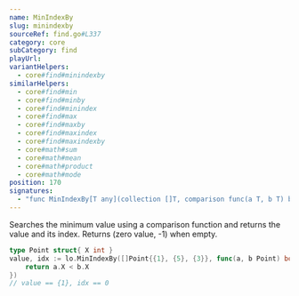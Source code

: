 ```yaml
---
name: MinIndexBy
slug: minindexby
sourceRef: find.go#L337
category: core
subCategory: find
playUrl: 
variantHelpers:
  - core#find#minindexby
similarHelpers:
  - core#find#min
  - core#find#minby
  - core#find#minindex
  - core#find#max
  - core#find#maxby
  - core#find#maxindex
  - core#find#maxindexby
  - core#math#sum
  - core#math#mean
  - core#math#product
  - core#math#mode
position: 170
signatures:
  - "func MinIndexBy[T any](collection []T, comparison func(a T, b T) bool) (T, int)"
---
```


Searches the minimum value using a comparison function and returns the value and its index. Returns (zero value, -1) when empty.

```go
type Point struct{ X int }
value, idx := lo.MinIndexBy([]Point{{1}, {5}, {3}}, func(a, b Point) bool {
    return a.X < b.X
})
// value == {1}, idx == 0
```


